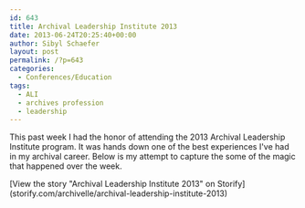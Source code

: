 ```yaml
---
id: 643
title: Archival Leadership Institute 2013
date: 2013-06-24T20:25:40+00:00
author: Sibyl Schaefer
layout: post
permalink: /?p=643
categories:
  - Conferences/Education
tags:
  - ALI
  - archives profession
  - leadership
---
```

This past week I had the honor of attending the 2013 Archival Leadership Institute program. It was hands down one of the best experiences I've had in my archival career. Below is my attempt to capture the some of the magic that happened over the week.

<!--more-->





<noscript>
  [View the story "Archival Leadership Institute 2013" on Storify](storify.com/archivelle/archival-leadership-institute-2013)
</noscript>
